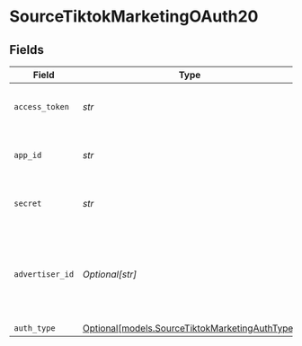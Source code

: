 # SourceTiktokMarketingOAuth20


## Fields

| Field                                                                                        | Type                                                                                         | Required                                                                                     | Description                                                                                  |
| -------------------------------------------------------------------------------------------- | -------------------------------------------------------------------------------------------- | -------------------------------------------------------------------------------------------- | -------------------------------------------------------------------------------------------- |
| `access_token`                                                                               | *str*                                                                                        | :heavy_check_mark:                                                                           | Long-term Authorized Access Token.                                                           |
| `app_id`                                                                                     | *str*                                                                                        | :heavy_check_mark:                                                                           | The Developer Application App ID.                                                            |
| `secret`                                                                                     | *str*                                                                                        | :heavy_check_mark:                                                                           | The Developer Application Secret.                                                            |
| `advertiser_id`                                                                              | *Optional[str]*                                                                              | :heavy_minus_sign:                                                                           | The Advertiser ID to filter reports and streams. Let this empty to retrieve all.             |
| `auth_type`                                                                                  | [Optional[models.SourceTiktokMarketingAuthType]](../models/sourcetiktokmarketingauthtype.md) | :heavy_minus_sign:                                                                           | N/A                                                                                          |